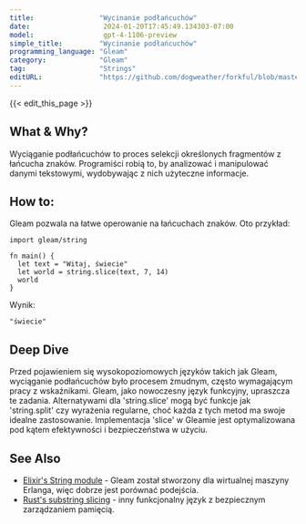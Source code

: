 ```yaml
---
title:                "Wycinanie podłańcuchów"
date:                  2024-01-20T17:45:49.134303-07:00
model:                 gpt-4-1106-preview
simple_title:         "Wycinanie podłańcuchów"
programming_language: "Gleam"
category:             "Gleam"
tag:                  "Strings"
editURL:              "https://github.com/dogweather/forkful/blob/master/content/pl/gleam/extracting-substrings.md"
---
```


{{< edit_this_page >}}

## What & Why?
Wyciąganie podłańcuchów to proces selekcji określonych fragmentów z łańcucha znaków. Programiści robią to, by analizować i manipulować danymi tekstowymi, wydobywając z nich użyteczne informacje.

## How to:
Gleam pozwala na łatwe operowanie na łańcuchach znaków. Oto przykład:

```gleam
import gleam/string

fn main() {
  let text = "Witaj, świecie"
  let world = string.slice(text, 7, 14)
  world
}
```

Wynik:
```
"świecie"
```

## Deep Dive
Przed pojawieniem się wysokopoziomowych języków takich jak Gleam, wyciąganie podłańcuchów było procesem żmudnym, często wymagającym pracy z wskaźnikami. Gleam, jako nowoczesny język funkcyjny, upraszcza te zadania. Alternatywami dla 'string.slice' mogą być funkcje jak 'string.split' czy wyrażenia regularne, choć każda z tych metod ma swoje idealne zastosowanie. Implementacja 'slice' w Gleamie jest optymalizowana pod kątem efektywności i bezpieczeństwa w użyciu.

## See Also
- [Elixir's String module](https://hexdocs.pm/elixir/String.html) - Gleam został stworzony dla wirtualnej maszyny Erlanga, więc dobrze jest porównać podejścia.
- [Rust's substring slicing](https://doc.rust-lang.org/std/primitive.str.html#method.get) - inny funkcjonalny język z bezpiecznym zarządzaniem pamięcią.
